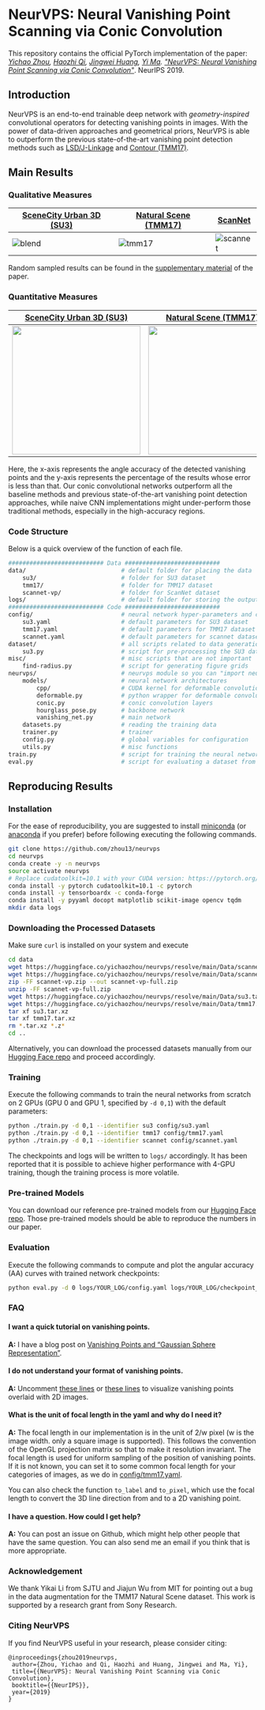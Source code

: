 # NeurVPS: Neural Vanishing Point Scanning via Conic Convolution

This repository contains the official PyTorch implementation of the paper: _[Yichao Zhou](https://yichaozhou.com), [Haozhi Qi](http://haozhi.io), [Jingwei Huang](http://stanford.edu/~jingweih/), [Yi Ma](https://people.eecs.berkeley.edu/~yima/). ["NeurVPS: Neural Vanishing Point Scanning via Conic Convolution"](https://arxiv.org/abs/1910.06316)_. NeurIPS 2019.

## Introduction

NeurVPS is an end-to-end trainable deep network with _geometry-inspired_ convolutional operators for detecting vanishing points in images. With the power of data-driven approaches and geometrical priors, NeurVPS is able to outperform the previous state-of-the-art vanishing point detection methods such as [LSD/J-Linkage](https://github.com/simbaforrest/vpdetection) and [Contour (TMM17)](https://github.com/heiheiknight/vpdet_tmm17).

## Main Results

### Qualitative Measures

| [SceneCity Urban 3D (SU3)](https://arxiv.org/abs/1905.07482) | [Natural Scene (TMM17)](https://faculty.ist.psu.edu/zzhou/projects/vpdetection/) | [ScanNet](http://www.scan-net.org/) |
| ------------------------------------------------------------ | -------------------------------------------------------------------------------- | ----------------------------------- |
| ![blend](figs/su3.png)                                       | ![tmm17](figs/tmm17.png)                                                         | ![scannet](figs/scannet.png)        |

Random sampled results can be found in the [supplementary material](https://yichaozhou.com/publication/1905neurvps/appendix.pdf) of the paper.

### Quantitative Measures

| [SceneCity Urban 3D (SU3)](https://arxiv.org/abs/1905.07482) | [Natural Scene (TMM17)](https://faculty.ist.psu.edu/zzhou/projects/vpdetection/) | [ScanNet](http://www.scan-net.org/)           |
| ------------------------------------------------------------ | -------------------------------------------------------------------------------- | --------------------------------------------- |
| <img src="figs/su3_AA6.svg" width="260">                     | <img src="figs/tmm17_AA12.svg" width="260">                                      | <img src="figs/scannet_AA20.svg" width="260"> |

Here, the x-axis represents the angle accuracy of the detected vanishing points and the y-axis represents the percentage of the results whose error is less than that. Our conic convolutional networks outperform all the baseline methods and previous state-of-the-art vanishing point detection approaches, while naive CNN implementations might under-perform those traditional methods, especially in the high-accuracy regions.

### Code Structure

Below is a quick overview of the function of each file.

```bash
########################### Data ###########################
data/                           # default folder for placing the data
    su3/                        # folder for SU3 dataset
    tmm17/                      # folder for TMM17 dataset
    scannet-vp/                 # folder for ScanNet dataset
logs/                           # default folder for storing the output during training
########################### Code ###########################
config/                         # neural network hyper-parameters and configurations
    su3.yaml                    # default parameters for SU3 dataset
    tmm17.yaml                  # default parameters for TMM17 dataset
    scannet.yaml                # default parameters for scannet dataset
dataset/                        # all scripts related to data generation
    su3.py                      # script for pre-processing the SU3 dataset to npz
misc/                           # misc scripts that are not important
    find-radius.py              # script for generating figure grids
neurvps/                        # neurvps module so you can "import neurvps" in other scripts
    models/                     # neural network architectures
        cpp/                    # CUDA kernel for deformable convolution
        deformable.py           # python wrapper for deformable convolution layers
        conic.py                # conic convolution layers
        hourglass_pose.py       # backbone network
        vanishing_net.py        # main network
    datasets.py                 # reading the training data
    trainer.py                  # trainer
    config.py                   # global variables for configuration
    utils.py                    # misc functions
train.py                        # script for training the neural network
eval.py                         # script for evaluating a dataset from a checkpoint
```

## Reproducing Results

### Installation

For the ease of reproducibility, you are suggested to install [miniconda](https://docs.conda.io/en/latest/miniconda.html) (or [anaconda](https://www.anaconda.com/distribution/) if you prefer) before following executing the following commands.

```bash
git clone https://github.com/zhou13/neurvps
cd neurvps
conda create -y -n neurvps
source activate neurvps
# Replace cudatoolkit=10.1 with your CUDA version: https://pytorch.org/get-started/
conda install -y pytorch cudatoolkit=10.1 -c pytorch
conda install -y tensorboardx -c conda-forge
conda install -y pyyaml docopt matplotlib scikit-image opencv tqdm
mkdir data logs
```

### Downloading the Processed Datasets

Make sure `curl` is installed on your system and execute

```bash
cd data
wget https://huggingface.co/yichaozhou/neurvps/resolve/main/Data/scannet-vp/scannet-vp.z0{1..7}
wget https://huggingface.co/yichaozhou/neurvps/resolve/main/Data/scannet-vp/scannet-vp.z01
zip -FF scannet-vp.zip --out scannet-vp-full.zip
unzip -FF scannet-vp-full.zip
wget https://huggingface.co/yichaozhou/neurvps/resolve/main/Data/su3.tar.xz
wget https://huggingface.co/yichaozhou/neurvps/resolve/main/Data/tmm17.tar.xz
tar xf su3.tar.xz
tar xf tmm17.tar.xz
rm *.tar.xz *.z*
cd ..
```

Alternatively, you can download the processed datasets manually from our [Hugging Face repo](https://huggingface.co/yichaozhou/neurvps/tree/main/Data) and proceed
accordingly.

### Training

Execute the following commands to train the neural networks from scratch on 2 GPUs (GPU 0 and GPU 1, specified by `-d 0,1`) with the default parameters:

```bash
python ./train.py -d 0,1 --identifier su3 config/su3.yaml
python ./train.py -d 0,1 --identifier tmm17 config/tmm17.yaml
python ./train.py -d 0,1 --identifier scannet config/scannet.yaml
```

The checkpoints and logs will be written to `logs/` accordingly. It has been reported that it is possible to achieve higher performance with 4-GPU training, though the training process is more volatile.

### Pre-trained Models

You can download our reference pre-trained models from our [Hugging Face repo](https://huggingface.co/yichaozhou/neurvps/tree/main/Pretrained). Those pre-trained models should be able to reproduce the numbers in our paper.

### Evaluation

Execute the following commands to compute and plot the angular accuracy (AA) curves with trained network checkpoints:

```bash
python eval.py -d 0 logs/YOUR_LOG/config.yaml logs/YOUR_LOG/checkpoint_best.pth.tar
```

### FAQ

#### I want a quick tutorial on vanishing points.

**A:** I have a blog post on [Vanishing Points and “Gaussian Sphere Representation”](https://yichaozhou.com/post/20190402vanishingpoint/).

#### I do not understand your format of vanishing points.

**A:** Uncomment [these lines](https://github.com/zhou13/neurvps/blob/edac1a85d5a4f75079da6734957e3e92927e1fcc/neurvps/datasets.py#L71-L83) or [these lines](https://github.com/zhou13/neurvps/blob/edac1a85d5a4f75079da6734957e3e92927e1fcc/neurvps/datasets.py#L125-L127) to visualize vanishing points overlaid with 2D images.

#### What is the unit of focal length in the yaml and why do I need it?

**A:** The focal length in our implementation is in the unit of 2/w pixel (w is the image width. only a square image is supported). This follows the convention of the OpenGL projection matrix so that to make it resolution invariant. The focal length is used for uniform sampling of the position of vanishing points. If it is not known, you can set it to some common focal length for your categories of images, as we do in [config/tmm17.yaml](https://github.com/zhou13/neurvps/blob/master/config/tmm17.yaml).

You can also check the function `to_label` and `to_pixel`, which use the focal length to convert the 3D line direction from and to a 2D vanishing point.

#### I have a question. How could I get help?

**A:** You can post an issue on Github, which might help other people that have the same question. You can also send me an email if you think that is more appropriate.

### Acknowledgement

We thank Yikai Li from SJTU and Jiajun Wu from MIT for pointing out a bug in the data augmentation for the TMM17 Natural Scene dataset. This work is supported by a research grant from Sony Research.

### Citing NeurVPS

If you find NeurVPS useful in your research, please consider citing:

```
@inproceedings{zhou2019neurvps,
 author={Zhou, Yichao and Qi, Haozhi and Huang, Jingwei and Ma, Yi},
 title={{NeurVPS}: Neural Vanishing Point Scanning via Conic Convolution},
 booktitle={{NeurIPS}},
 year={2019}
}
```
